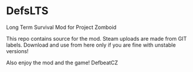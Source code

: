 # DefsLTS
Long Term Survival Mod for Project Zomboid 

This repo contains source for the mod. Steam uploads are made from GIT labels. Download and use from here only if you are fine with unstable versions!

Also enjoy the mod and the game!
DefbeatCZ
